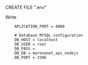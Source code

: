 CREATE FILE ".env"

Write

```.env
    APLICATION_PORT = 4000

    # Database MYSQL configuration
    DB_HOST = localhost
    DB_USER = root
    DB_PASS =
    DB_DB = moronanet_api_nodejs
    DB_PORT = 3306
```
